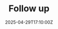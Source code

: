 ---
title: Follow up
linkTitle: Follow up
date: '2025-04-29T17:10:00Z'
weight: 1
description: No content
draft: false
ref: follow-up
---